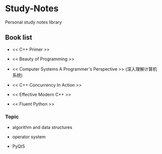 # Study-Notes
Personal study notes library

## Book list

+ << C++ Primer >>

+ << Beauty of Programming >>

+ << Computer Systems A Programmer's Perspective >> (深入理解计算机系统)

+ << C++ Concurrency In Action >>

+ << Effective Modern C++ >>

+ << Fluent Python >>


### Topic

+ algorithm and data structures

+ operator system

+ PyQt5
